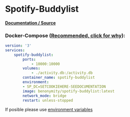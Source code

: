 # Spotify-Buddylist

#### [Documentation / Source](https://github.com/benonymity/spotify-buddylist "Documentation / Source")

### Docker-Compose ([Recommended, click for why](https://docs.docker.com/compose/intro/features-uses/ "docs.docker.com Why use Compose?")):

```yaml
version: '3'
services:
    spotify-buddylist:
        ports:
            - 10000:10000
        volumes:
            - ./activity.db:/activity.db
        container_name: spotify-buddylist
        environment:
        - SP_DC=SETCOOKIEHERE-SEEDOCUMENTATION
        image: benonymity/spotify-buddylist:latest
        network_mode: bridge
        restart: unless-stopped

```

If posible please use [environment variables](https://docs.docker.com/compose/environment-variables/set-environment-variables/ "docs.docker.com/envoirment variables")
